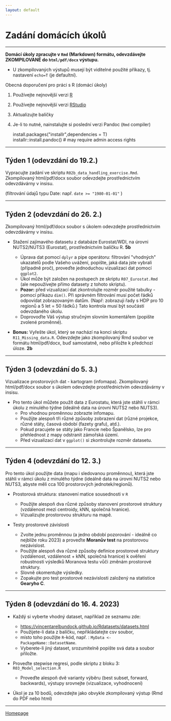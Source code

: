 ```yaml
---
layout: default
---
```

# Zadání domácích úkolů

--- 

**Domácí úkoly zpracujte v `Rmd` (Markdown) formátu, odevzdávejte ZKOMPILOVANÉ do `html/pdf/docx` výstupu.**  
- U zkompilovaných výstupů musejí být viditelné použité příkazy, tj. nastavení `echo=T` (je defaultní).  


Obecná doporučení pro práci s R (domácí úkoly)

1. Používejte nejnovější verzi [R](https://www.r-project.org/)
2. Používejte nejnovější verzi [RStudio](https://rstudio.com/products/rstudio/)
3. Aktualizujte balíčky
4. Je-li to nutné, nainstalujte si poslední verzi Pandoc (`Rmd` compiler)
  
      install.packages("installr",dependencies = T)  
      installr::install.pandoc() # may require admin access rights  
     

---


## Týden 1 (odevzdání do 19.2.)

Vypracujte zadání ve skriptu `R02b_data_handling_exercise.Rmd`.
Zkompilovaný html/pdf/docx soubor odevzdejte prostřednictvím odevzdávárny v insisu. 

(filtrování údajů typu Date: např. `date >= "1980-01-01"` )


---

## Týden 2 (odevzdání do 26. 2.)  

Zkompilovaný html/pdf/docx soubor s úkolem odevzdejte prostřednictvím odevzdávárny v insisu. 

* Stažení zajímavého datasetu z databáze Eurostat/WDI, na úrovni NUTS2/NUTS3 (Eurostat), prostřednictvím balíčku R.   **5b**   
    - Úprava dat pomocí `dplyr` a pipe operátoru: filtrování "vhodných" ukazatelů podle Vašeho uvážení, popište, jaká data jste vybrali (případně proč), proveďte jednoduchou vizualizaci dat pomocí `ggplot2`.  
    - Úkol může být založen na postupech ze skriptu `R07_Eurostat.Rmd` (ale nepoužívejte přímo datasety z tohoto skriptu).  
    - **Pozor:** před vizualizací dat zkontrolujte rozměr použité tabulky - pomocí příkazu `dim()`. Při správném filtrování musí počet řádků odpovídat zobrazovaným datům. (Např: zobrazuji řady s HDP pro 10 regionů a 5 let = 50 řádků.) Tato kontrola musí být součástí odevzdaného úkolu.  
    - Doprovoďte Váš výstup stručným slovním komentářem (popište zvolené proměnné).

* **Bonus:** Vyřešte úkol, který se nachází na konci skriptu `R11_Missing_data.R`. Odevzdejte jako zkompilovaný Rmd soubor ve formátu html/pdf/docx, buď samostatně, nebo přiložte k předchozí úloze.   **2b**   

---

## Týden 3 (odevzdání do 5. 3.)

Vizualizace prostorových dat - kartogram (infomapa).
Zkompilovaný html/pdf/docx soubor s úkolem odevzdejte prostřednictvím odevzdávárny v insisu. 

* Pro tento úkol můžete použít data z Eurostatu, která jste stáhli v rámci úkolu z minulého týdne (ideálně data na úrovni NUTS2 nebo NUTS3). 
    + Pro vhodnou proměnnou zobrazte infomapu. 
    + Použijte alespoň tři různé způsoby zobrazení dat (různé projekce, různé státy, časová období (fazety grafu), atd.).  
    + Pokud pracujete se státy jako Francie nebo Španělsko, lze pro přehlednost z mapy odstranit zámořská území. 
    + Před vizualizací dat v `ggplot()` si zkontrolujte rozměr datasetu.  

---

## Týden 4 (odevzdání do 12. 3.)

Pro tento úkol použijte data (mapu i sledovanou proměnnou), která jste stáhli v rámci úkolu z minulého týdne (ideálně data na úrovni NUTS2 nebo NUTS3, abyste měli cca 100 prostorových jednotek/regionů).

* Prostorová struktura: stanovení matice sousednosti v `R`
    + Použijte alespoň dva různé způsoby stanovení prostorové struktury (vzdálenost mezi centroidy, kNN, společná hranice).  
    + Vizualizujte prostorovou strukturu na mapě.  
 
* Testy prostorové závislosti   
    + Zvolte jednu proměnnou (a jedno období pozorování - ideálně co nejblíže roku 2023) a proveďte **Moranův test** na prostorovou nezávislost.  
    + Použijte alespoň dva různé způsoby definice prostorové struktury (vzdálenost, vzdálenost + kNN, společná hranice) k ověření robustnosti výsledků Moranova testu vůči změnám prostorové struktury.  
    + Slovně okomentujte výsledky.
    + Zopakujte pro test prostorové nezávislosti založený na statistice **Gearyho C**.  

--- 

## Týden 8 (odevzdání do 16. 4. 2023)

*  Každý si vyberte vhodný dataset, například ze seznamu zde:  
    + https://vincentarelbundock.github.io/Rdatasets/datasets.html
    + Použijete-li data z balíčku, nepřikládatejte csv soubor,
    + místo toho použijte `R`-kód, např. : `MyData <- PackageName::DatasetName`.
    + Vyberete-li jiný dataset, srozumitelně popište svá data a soubor přiložte.

* Proveďte stepwise regresi, podle skriptu z bloku 3: `R03_Model_selection.R`
    * Proveďte alespoň dvě varianty výběru (best subset, forward, backwards), výstupy srovnejte (vizualizace, vyhodnocení)

* Úkol je za 10 bodů, odevzdejte jako obvykle zkompilovaný výstup (Rmd do PDF nebo html)


--- 

[Homepage](https://formanektomas.github.io/4EK417/)

